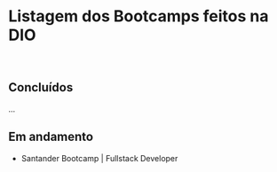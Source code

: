 # Listagem dos Bootcamps feitos na DIO

<br>

## Concluídos
...
<br>

## Em andamento
 - Santander Bootcamp | Fullstack Developer

